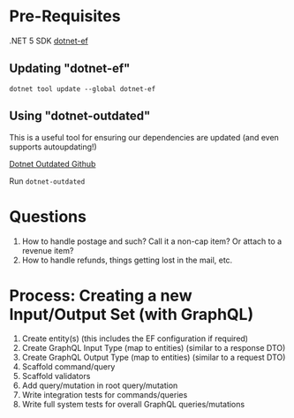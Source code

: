 # Pre-Requisites

.NET 5 SDK
[dotnet-ef](https://docs.microsoft.com/en-us/ef/core/cli/dotnet)

## Updating "dotnet-ef"

`dotnet tool update --global dotnet-ef`

## Using "dotnet-outdated"

This is a useful tool for ensuring our dependencies are updated (and even supports autoupdating!)

[Dotnet Outdated Github](https://github.com/dotnet-outdated/dotnet-outdated)

Run `dotnet-outdated`

# Questions

1. How to handle postage and such? Call it a non-cap item? Or attach to a revenue item?
2. How to handle refunds, things getting lost in the mail, etc.

# Process: Creating a new Input/Output Set (with GraphQL)

1. Create entity(s) (this includes the EF configuration if required)
2. Create GraphQL Input Type (map to entities) (similar to a response DTO)
3. Create GraphQL Output Type (map to entities) (similar to a request DTO)
4. Scaffold command/query
5. Scaffold validators
6. Add query/mutation in root query/mutation 
7. Write integration tests for commands/queries
8. Write full system tests for overall GraphQL queries/mutations